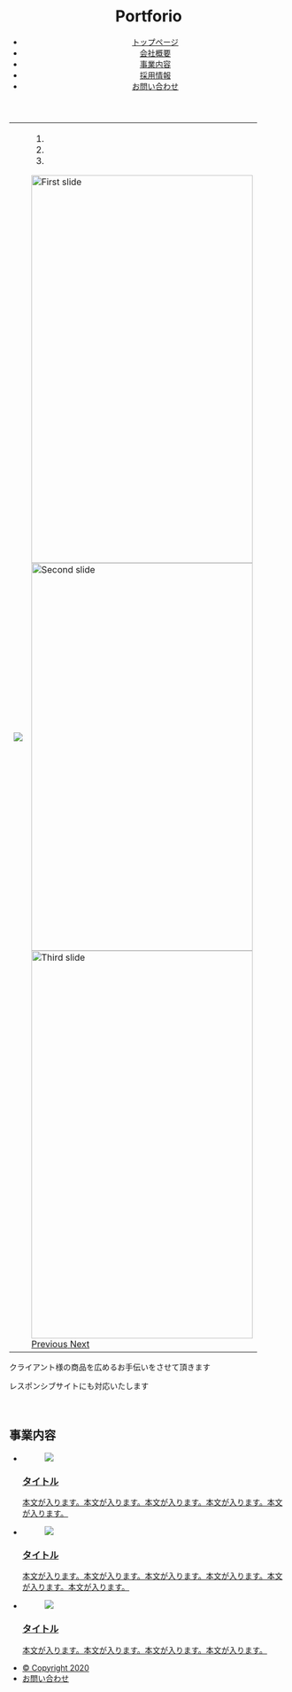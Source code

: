 <!DOCTYPE html>
<html lang="ja">
<head>

 <meta charset="UTF-8">
 <title>practice</title>

 <script type="text/javascript" src="bootstrap.js"></script>
  <script type="text/javascript" src="bootstrap.min.js"></script>

 <link rel="stylesheet" href="bootstrap.min.css">
 <link href="bootstrap.css" rel="stylesheet">
 <link href="style111.css" rel="stylesheet">
 <link href="plugins.css" rel="stylesheet">
 <link href="style2.css" rel="stylesheet">

 <script src="https://code.jquery.com/jquery-3.2.1.slim.min.js" integrity="sha384-KJ3o2DKtIkvYIK3UENzmM7KCkRr/rE9/Qpg6aAZGJwFDMVNA/GpGFF93hXpG5KkN" crossorigin="anonymous"></script>
  <script src="https://cdnjs.cloudflare.com/ajax/libs/popper.js/1.12.9/umd/popper.min.js" integrity="sha384-ApNbgh9B+Y1QKtv3Rn7W3mgPxhU9K/ScQsAP7hUibX39j7fakFPskvXusvfa0b4Q" crossorigin="anonymous"></script>
  <script src="https://maxcdn.bootstrapcdn.com/bootstrap/4.0.0/js/bootstrap.min.js" integrity="sha384-JZR6Spejh4U02d8jOt6vLEHfe/JQGiRRSQQxSfFWpi1MquVdAyjUar5+76PVCmYl" crossorigin="anonymous"></script>
 
 
 <script>
  (function($){
      const slide = $('#carousel');
      slide
        .carousel({
          interval: 2000,
          pause   : false,
          ride    : false
        })
        .on('click', () => {
          // クリックしたら、スライドを停止する
          slide.carousel('pause');
        })
        .on('slide.bs.carousel', (e) => {
          // prev,nextなどのslideメソッドが実行されると実行される
          console.log('change slide from ' + e.from + ' to ' + e.to + '(' + e.direction + ')');
        })
        .on('slid.bs.carousel', (e) => {
          // スライド遷移が完了すると実行される
          const img = $('img', e.relatedTarget);
          console.log('show slide No.' + e.to + '(', img.attr('src') + ')');
        });

      // ボタン（スライド開始）
      $('#start').on('click', () => {
        slide.carousel('cycle');
      });

      // ボタン（スライド停止）
      $('#stop').on('click', () => {
        slide.carousel('pause');
        // slide.carousel('dispose');
      });

      // ボタン（前へ）
      $('#prev').on('click', () => {
        slide.carousel('prev');
      });

      // ボタン（次へ）
      $('#next').on('click', () => {
        slide.carousel('next');
      });

    })(jQuery);
</script>

</head>

<body>
 

<header class="header">
    <div class="content-wrapper header-nav">
        <h1>Portforio</h1>
        <nav>
            <ul>
                <li><a href="#">トップページ</a></li>
                <li><a href="#">会社概要</a></li>
                <li><a href="#">事業内容</a></li>
                <li><a href="#">採用情報</a></li>
                <li><a href="#">お問い合わせ</a></li>
            </ul>
        </nav>
    </div>
  </header>

  <table class="table">
   <tr>
   <td class="table-img" id="sidebar" ><img src="SAX.jpg"></td>

   <td class="table-img">
   <div id="carouselExampleIndicators" class="carousel slide" data-ride="carousel" >
    <ol class="carousel-indicators">
      <li data-target="#carouselExampleIndicators" data-slide-to="0" class="active"></li>
      <li data-target="#carouselExampleIndicators" data-slide-to="1"></li>
      <li data-target="#carouselExampleIndicators" data-slide-to="2"></li>
    </ol>
    <div class="carousel-inner">
      <div class="carousel-item active">
        <img class="d-block w-100" src="DSC_0811.jpg"  alt="First slide" width="400"  height="700">
          </div>
      <div class="carousel-item">
        <img class="d-block w-100" src="IMG_0030.jpg" alt="Second slide" width="400"  height="700">
          </div>
      <div class="carousel-item">
        <img class="d-block w-100" src="IMG_0260.jpg" alt="Third slide" width="400"  height="700">
         </div>
    </div>
    <a class="carousel-control-prev" href="#carouselExampleIndicators" role="button" data-slide="prev">
      <span class="carousel-control-prev-icon" aria-hidden="true"></span>
      <span class="sr-only">Previous</span>
    </a>
    <a class="carousel-control-next" href="#carouselExampleIndicators" role="button" data-slide="next">
      <span class="carousel-control-next-icon" aria-hidden="true"></span>
      <span class="sr-only">Next</span>
    </a>
   </div>
  </td>
</tr>
</table>
 

  
  
 
<p class="sample-text1">クライアント様の商品を広めるお手伝いをさせて頂きます</p>
<p class="sample-text1">レスポンシブサイトにも対応いたします</p>

   <section class="work">
    <div class="content-wrapper">
    　<h2>事業内容</h2>
      <ul>
        <li><a href="#"><figure><img src="app-1.jpg"></figure><h3>タイトル</h3><p>本文が入ります。本文が入ります。本文が入ります。本文が入ります。本文が入ります。</p></a></li>
        <li><a href="#"><figure><img src="app-3.jpg"></figure><h3>タイトル</h3><p>本文が入ります。本文が入ります。本文が入ります。本文が入ります。本文が入ります。本文が入ります。</p></a></li>
        <li><a href="#"><figure><img src="app-4.jpg"></figure><h3>タイトル</h3><p>本文が入ります。本文が入ります。本文が入ります。本文が入ります。</p></a></li>
      </ul>
    </div>
  </section>


  <!--l-footer-->
  <footer class="content-wrapper header-nav">
    <ul>
      <li><a href="#">© Copyright 2020</a></li>
      <li><a href="#">お問い合わせ</a></li>
     </ul>   
  </footer>
  <!-- /l-footer -->
</body>
</html>
